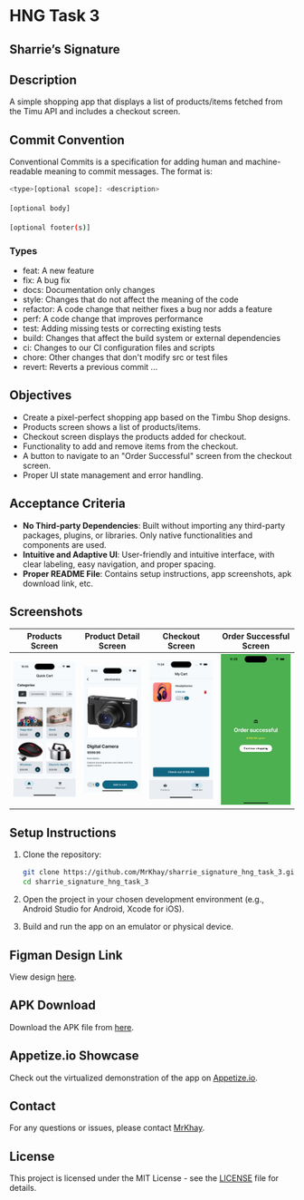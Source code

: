 # HNG Task 3

## Sharrie’s Signature

## Description

A simple shopping app that displays a list of products/items fetched from the Timu API and includes a checkout screen.

## Commit Convention

Conventional Commits is a specification for adding human and machine-readable meaning to commit messages. The format is:

```bash
<type>[optional scope]: <description>

[optional body]

[optional footer(s)]
```

### Types

- feat: A new feature
- fix: A bug fix
- docs: Documentation only changes
- style: Changes that do not affect the meaning of the code
- refactor: A code change that neither fixes a bug nor adds a feature
- perf: A code change that improves performance
- test: Adding missing tests or correcting existing tests
- build: Changes that affect the build system or external dependencies
- ci: Changes to our CI configuration files and scripts
- chore: Other changes that don't modify src or test files
- revert: Reverts a previous commit
...

## Objectives

- Create a pixel-perfect shopping app based on the Timbu Shop designs.
- Products screen shows a list of products/items.
- Checkout screen displays the products added for checkout.
- Functionality to add and remove items from the checkout.
- A button to navigate to an "Order Successful" screen from the checkout screen.
- Proper UI state management and error handling.

## Acceptance Criteria

- **No Third-party Dependencies**: Built without importing any third-party packages, plugins, or libraries. Only native functionalities and components are used.
- **Intuitive and Adaptive UI**: User-friendly and intuitive interface, with clear labeling, easy navigation, and proper spacing.
- **Proper README File**: Contains setup instructions, app screenshots, apk download link, etc.

## Screenshots

| Products Screen                                                                 | Product Detail Screen                                                             | Checkout  Screen                                                                  | Order Successful Screen                                                           |
|---------------------------------------------------------------------------------|----------------------------------------------------------------------------------|----------------------------------------------------------------------------------|-----------------------------------------------------------------------------------|
| ![Products Screen](screenshots/products_screen.png)                             | ![Product Detail Screen](screenshots/product_detail_screen.png)                   | ![Checkout Screen](screenshots/checkout_screen.png)                              | ![Order Successful Screen](screenshots/order_successful_screen.png)               |

## Setup Instructions

1. Clone the repository:

    ```sh
    git clone https://github.com/MrKhay/sharrie_signature_hng_task_3.git
    cd sharrie_signature_hng_task_3
    ```

2. Open the project in your chosen development environment (e.g., Android Studio for Android, Xcode for iOS).

3. Build and run the app on an emulator or physical device.

## Figman Design Link

View design [here](https://www.figma.com/design/clF99fTP4N8Brmt0PtPz5C/HNG-Internship-projects?node-id=19-3&t=aafjHDWLeTo6Ua7I-0).

## APK Download

Download the APK file from [here](https://github.com/MrKhay/quick_cart_hng_task_2/releases/tag/v1.0.0/app-release.apk).

## Appetize.io Showcase

Check out the virtualized demonstration of the app on [Appetize.io](https://appetize.io/app/b_rifmpmyuhzxbz4awsw3lxqu74y).

## Contact

For any questions or issues, please contact [MrKhay](https://x.com/iKhayDev).

## License

This project is licensed under the MIT License - see the [LICENSE](LICENSE) file for details.

